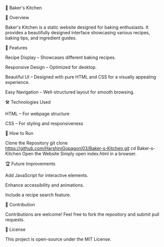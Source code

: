 🥐 Baker's Kitchen

📌 Overview

Baker's Kitchen is a static website designed for baking enthusiasts. It provides a beautifully designed interface showcasing various recipes, baking tips, and ingredient guides.

🚀 Features

Recipe Display – Showcases different baking recipes.

Responsive Design – Optimized for desktop.

Beautiful UI – Designed with pure HTML and CSS for a visually appealing experience.

Easy Navigation – Well-structured layout for smooth browsing.

🛠️ Technologies Used

HTML – For webpage structure

CSS – For styling and responsiveness

📌 How to Run

Clone the Repository
git clone https://github.com/HarshiniGopagoni03/Baker-s-Kitchen.git
cd Baker-s-Kitchen
Open the Website
Simply open index.html in a browser.

🏆 Future Improvements

Add JavaScript for interactive elements.

Enhance accessibility and animations.

Include a recipe search feature.

🤝 Contribution

Contributions are welcome! Feel free to fork the repository and submit pull requests.

📜 License

This project is open-source under the MIT License.
